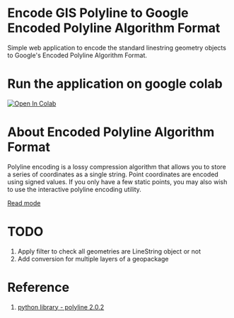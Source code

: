 # Encode GIS Polyline to Google Encoded Polyline Algorithm Format

Simple web application to encode the standard linestring geometry objects to Google's Encoded Polyline Algorithm Format.

# Run the application on google colab

[![Open In Colab](https://colab.research.google.com/assets/colab-badge.svg)](https://colab.research.google.com/github/kavyajeetbora/encode_polyline/blob/master/Encode_Polyline.ipynb)

# About Encoded Polyline Algorithm Format

Polyline encoding is a lossy compression algorithm that allows you to store a series of coordinates as a single string. Point coordinates are encoded using signed values. If you only have a few static points, you may also wish to use the interactive polyline encoding utility.

[Read mode](https://developers.google.com/maps/documentation/utilities/polylinealgorithm)

# TODO

1. Apply filter to check all geometries are LineString object or not
2. Add conversion for multiple layers of a geopackage

# Reference

1. [python library - polyline 2.0.2](https://pypi.org/project/polyline/)
